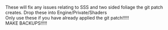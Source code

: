 These will fix any issues relating to SSS and two sided foliage the git patch creates. Drop these into Engine/Private/Shaders  
Only use these if you have already applied the git patch!!!!!  
MAKE BACKUPS!!!!!  